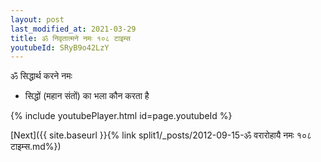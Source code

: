 ```yaml
---
layout: post
last_modified_at: 2021-03-29
title: ॐ निवृतात्मने नमः १०८ टाइम्स
youtubeId: SRyB9o42LzY
---
```

 
 
 ॐ सिद्धार्थ करने नमः  
 
 -  सिद्धों (महान संतों) का भला कौन करता है 
 
  
 
  
 
 
 
 
 
 


{% include youtubePlayer.html id=page.youtubeId %}
 
[Next]({{ site.baseurl }}{% link  split1/_posts/2012-09-15-ॐ वरारोहायै नमः १०८ टाइम्स.md%})
 
